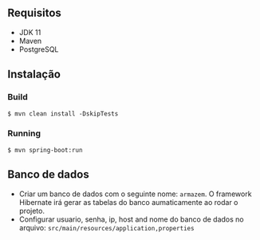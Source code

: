 
## Requisitos
* JDK 11
* Maven
* PostgreSQL

## Instalação

### Build
```console
$ mvn clean install -DskipTests
```

### Running

```console
$ mvn spring-boot:run
```

## Banco de dados

* Criar um banco de dados com o seguinte nome: `armazem`. O framework Hibernate irá gerar as tabelas do banco aumaticamente ao rodar o projeto.
* Configurar usuario, senha, ip, host and nome do banco de dados no arquivo: `src/main/resources/application,properties`